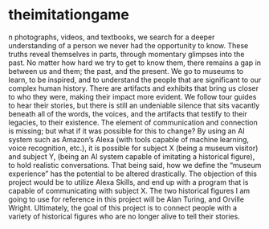 # theimitationgame
n photographs, videos, and textbooks, we search for a deeper understanding of a person we never had the opportunity to know.  These truths reveal themselves in parts, through momentary glimpses into the past. No matter how hard we try to get to know them, there remains a gap in between us and them; the past, and the present. We go to museums to learn, to be inspired, and to understand the people that are significant to our complex human history.  There are artifacts and exhibits that bring us closer to who they were, making their impact more evident. We follow tour guides to hear their stories, but there is still an undeniable silence that sits vacantly beneath all of the words, the voices, and the artifacts that testify to their legacies, to their existence. The element of communication and connection is missing; but what if it was possible for this to change?   By using an AI system such as Amazon’s Alexa (with tools capable of machine learning, voice recognition, etc.), it is possible for subject X (being a museum visitor) and subject Y, (being an AI system capable of imitating a historical figure), to hold realistic conversations.  That being said, how we define the “museum experience” has the potential to be altered drastically.  The objection of this project would be to utilize Alexa Skills, and end up with a program that is capable of communicating with subject X.  The two historical figures I am going to use for reference in this project will be Alan Turing, and Orville Wright. Ultimately, the goal of this project is to connect people with a variety of historical figures who are no longer alive to tell their stories. 
